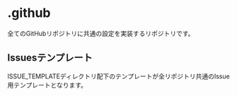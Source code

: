 # .github
全てのGitHubリポジトリに共通の設定を実装するリポジトリです。

## Issuesテンプレート
ISSUE_TEMPLATEディレクトリ配下のテンプレートが全リポジトリ共通のIssue用テンプレートとなります。